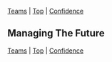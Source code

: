 [Teams](04.html) | [Top](index.html) | [Confidence](06.html)

## Managing The Future ##  

  

  





[Teams](04.html) | [Top](index.html) | [Confidence](06.html)


<!--ignore-->



